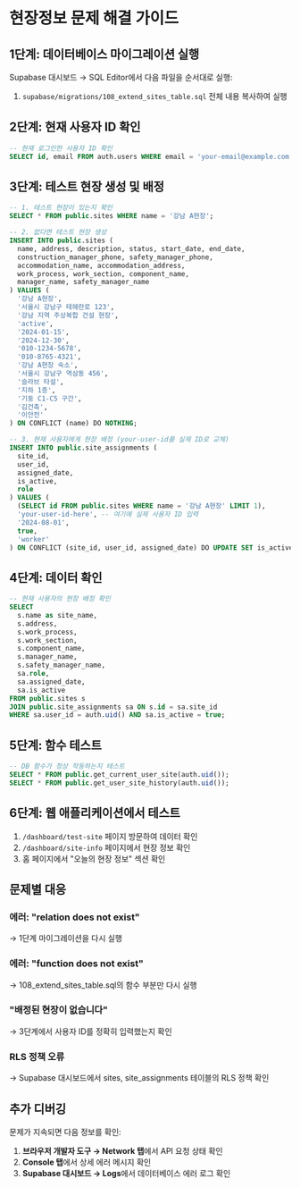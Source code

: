 # 현장정보 문제 해결 가이드

## 1단계: 데이터베이스 마이그레이션 실행

Supabase 대시보드 → SQL Editor에서 다음 파일을 순서대로 실행:

1. `supabase/migrations/108_extend_sites_table.sql` 전체 내용 복사하여 실행

## 2단계: 현재 사용자 ID 확인

```sql
-- 현재 로그인한 사용자 ID 확인
SELECT id, email FROM auth.users WHERE email = 'your-email@example.com';
```

## 3단계: 테스트 현장 생성 및 배정

```sql
-- 1. 테스트 현장이 있는지 확인
SELECT * FROM public.sites WHERE name = '강남 A현장';

-- 2. 없다면 테스트 현장 생성
INSERT INTO public.sites (
  name, address, description, status, start_date, end_date,
  construction_manager_phone, safety_manager_phone,
  accommodation_name, accommodation_address,
  work_process, work_section, component_name,
  manager_name, safety_manager_name
) VALUES (
  '강남 A현장', 
  '서울시 강남구 테헤란로 123', 
  '강남 지역 주상복합 건설 현장', 
  'active', 
  '2024-01-15', 
  '2024-12-30',
  '010-1234-5678',
  '010-8765-4321',
  '강남 A현장 숙소',
  '서울시 강남구 역삼동 456',
  '슬라브 타설',
  '지하 1층',
  '기둥 C1-C5 구간',
  '김건축',
  '이안전'
) ON CONFLICT (name) DO NOTHING;

-- 3. 현재 사용자에게 현장 배정 (your-user-id를 실제 ID로 교체)
INSERT INTO public.site_assignments (
  site_id, 
  user_id, 
  assigned_date, 
  is_active,
  role
) VALUES (
  (SELECT id FROM public.sites WHERE name = '강남 A현장' LIMIT 1),
  'your-user-id-here', -- 여기에 실제 사용자 ID 입력
  '2024-08-01',
  true,
  'worker'
) ON CONFLICT (site_id, user_id, assigned_date) DO UPDATE SET is_active = true;
```

## 4단계: 데이터 확인

```sql
-- 현재 사용자의 현장 배정 확인
SELECT 
  s.name as site_name,
  s.address,
  s.work_process,
  s.work_section,
  s.component_name,
  s.manager_name,
  s.safety_manager_name,
  sa.role,
  sa.assigned_date,
  sa.is_active
FROM public.sites s
JOIN public.site_assignments sa ON s.id = sa.site_id
WHERE sa.user_id = auth.uid() AND sa.is_active = true;
```

## 5단계: 함수 테스트

```sql
-- DB 함수가 정상 작동하는지 테스트
SELECT * FROM public.get_current_user_site(auth.uid());
SELECT * FROM public.get_user_site_history(auth.uid());
```

## 6단계: 웹 애플리케이션에서 테스트

1. `/dashboard/test-site` 페이지 방문하여 데이터 확인
2. `/dashboard/site-info` 페이지에서 현장 정보 확인
3. 홈 페이지에서 "오늘의 현장 정보" 섹션 확인

## 문제별 대응

### 에러: "relation does not exist"
→ 1단계 마이그레이션을 다시 실행

### 에러: "function does not exist" 
→ 108_extend_sites_table.sql의 함수 부분만 다시 실행

### "배정된 현장이 없습니다"
→ 3단계에서 사용자 ID를 정확히 입력했는지 확인

### RLS 정책 오류
→ Supabase 대시보드에서 sites, site_assignments 테이블의 RLS 정책 확인

## 추가 디버깅

문제가 지속되면 다음 정보를 확인:

1. **브라우저 개발자 도구 → Network 탭**에서 API 요청 상태 확인
2. **Console 탭**에서 상세 에러 메시지 확인
3. **Supabase 대시보드 → Logs**에서 데이터베이스 에러 로그 확인